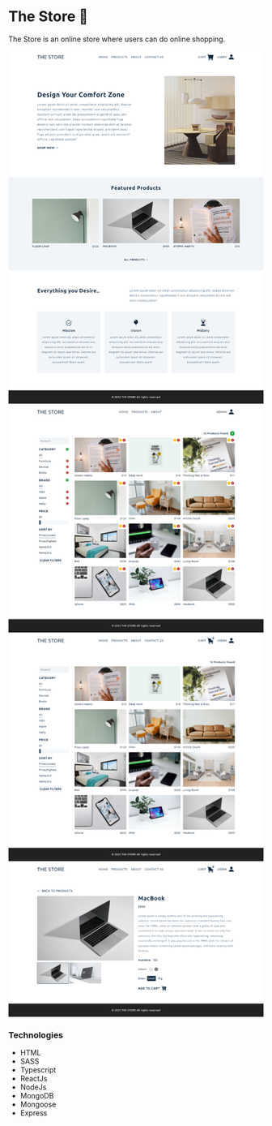 # The Store 🛒

The Store is an online store where users can do online shopping.

![Alt text](./site-homepage-image.png)
![Alt text](./site-productspage-adminmode-image.png)
![Alt text](./site-productspage-image.png)
![Alt text](./site-productpage-image.png)

### Technologies
- HTML
- SASS
- Typescript 
- ReactJs
- NodeJs
- MongoDB
- Mongoose
- Express
